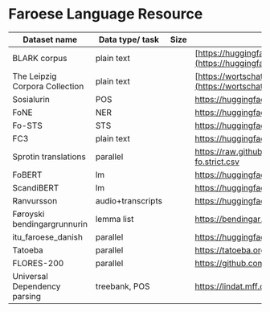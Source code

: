 # Faroese Language Resource

| Dataset name                   | Data type/ task | Size | Source/Link                                                                                                                  |
| ------------------------------ | --------------- | ---- | ---------------------------------------------------------------------------------------------------------------------------- |
| BLARK corpus                   | plain text      |      | [https://huggingface.co/datasets/barbaroo/Faroese_BLARK_small](https://huggingface.co/datasets/barbaroo/Faroese_BLARK_small) |
| The Leipzig Corpora Collection | plain text      |      | [https://wortschatz.uni-leipzig.de/en/download/Faroese](https://wortschatz.uni-leipzig.de/en/download/Faroese                |
| Sosialurin                     | POS             |      | https://huggingface.co/datasets/vesteinn/sosialurin-faroese-pos                                                              |
| FoNE                           | NER             |      | https://huggingface.co/datasets/vesteinn/sosialurin-faroese-ner                                                              |
| Fo-STS                         | STS             |      | https://huggingface.co/datasets/vesteinn/faroese-sts                                                                         |
| FC3                            | plain text      |      | https://huggingface.co/datasets/vesteinn/FC3                                                                                 |
| Sprotin translations           | parallel        |      | https://raw.githubusercontent.com/Sprotin/translations/main/sentences_en-fo.strict.csv                                       |
| FoBERT                         | lm              |      | https://huggingface.co/vesteinn/FoBERT                                                                                       |
| ScandiBERT                     | lm              |      | https://huggingface.co/vesteinn/ScandiBERT                                                                                   |
| Ranvursson                     | audio+transcripts                 |      | https://huggingface.co/datasets/carlosdanielhernandezmena/ravnursson_asr                                                                                                                             |
| Føroyski bendingargrunnurin    | lemma list                |      | https://bendingar.fo/tilfar/                                                                                                                             |
| itu_faroese_danish |    parallel             |   |   https://huggingface.co/datasets/strombergnlp/itu_faroese_danish                                                                                                                           |
| Tatoeba                               |   parallel              |      |      https://tatoeba.org/en/sentences/show_all_in/fao/none                                                                                               |
|  FLORES-200  |   parallel       |      |      https://github.com/facebookresearch/flores/tree/main/flores200                                                                                                                    |
| Universal Dependency parsing    | treebank, POS |       | https://lindat.mff.cuni.cz/repository/xmlui/handle/11234/1-5150                                                              |
